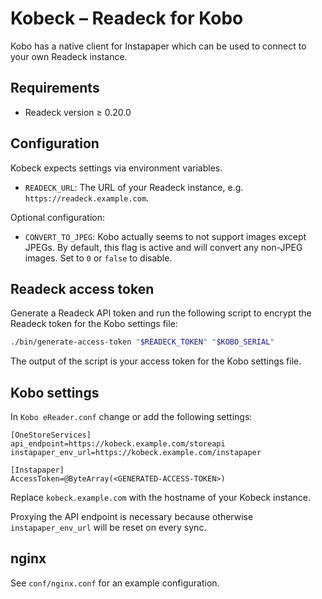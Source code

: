 # Kobeck – Readeck for Kobo

Kobo has a native client for Instapaper which can be used to connect to your own Readeck instance.

## Requirements

- Readeck version &ge; 0.20.0

## Configuration

Kobeck expects settings via environment variables.

- `READECK_URL`: The URL of your Readeck instance, e.g. `https://readeck.example.com`.

Optional configuration:

- `CONVERT_TO_JPEG`: Kobo actually seems to not support images except JPEGs. By default,
  this flag is active and will convert any non-JPEG images. Set to `0` or `false` to disable.

## Readeck access token

Generate a Readeck API token and run the following script to encrypt the Readeck token for the Kobo settings file:

```sh
./bin/generate-access-token "$READECK_TOKEN" "$KOBO_SERIAL"
```

The output of the script is your access token for the Kobo settings file.

## Kobo settings

In `Kobo eReader.conf` change or add the following settings:

```
[OneStoreServices]
api_endpoint=https://kobeck.example.com/storeapi
instapaper_env_url=https://kobeck.example.com/instapaper

[Instapaper]
AccessToken=@ByteArray(<GENERATED-ACCESS-TOKEN>)
```

Replace `kobeck.example.com` with the hostname of your Kobeck instance.

Proxying the API endpoint is necessary because otherwise `instapaper_env_url` will be reset on every sync.

## nginx

See `conf/nginx.conf` for an example configuration.
